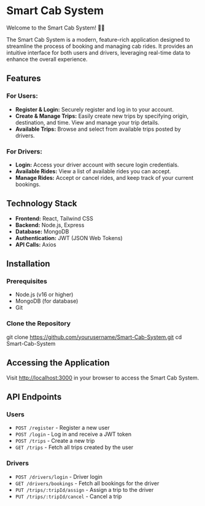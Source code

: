# Smart Cab System

Welcome to the Smart Cab System! 🚖✨

The Smart Cab System is a modern, feature-rich application designed to streamline the process of booking and managing cab rides. It provides an intuitive interface for both users and drivers, leveraging real-time data to enhance the overall experience.

## Features

### For Users:
- **Register & Login:** Securely register and log in to your account.
- **Create & Manage Trips:** Easily create new trips by specifying origin, destination, and time. View and manage your trip details.
- **Available Trips:** Browse and select from available trips posted by drivers.

### For Drivers:
- **Login:** Access your driver account with secure login credentials.
- **Available Rides:** View a list of available rides you can accept.
- **Manage Rides:** Accept or cancel rides, and keep track of your current bookings.

## Technology Stack

- **Frontend:** React, Tailwind CSS
- **Backend:** Node.js, Express
- **Database:** MongoDB
- **Authentication:** JWT (JSON Web Tokens)
- **API Calls:** Axios

## Installation

### Prerequisites
- Node.js (v16 or higher)
- MongoDB (for database)
- Git

### Clone the Repository
git clone https://github.com/yourusername/Smart-Cab-System.git
cd Smart-Cab-System

## Accessing the Application

Visit [http://localhost:3000](http://localhost:3000) in your browser to access the Smart Cab System.

## API Endpoints

### Users
- `POST /register` - Register a new user
- `POST /login` - Log in and receive a JWT token
- `POST /trips` - Create a new trip
- `GET /trips` - Fetch all trips created by the user

### Drivers
- `POST /drivers/login` - Driver login
- `GET /drivers/bookings` - Fetch all bookings for the driver
- `PUT /trips/:tripId/assign` - Assign a trip to the driver
- `PUT /trips/:tripId/cancel` - Cancel a trip

